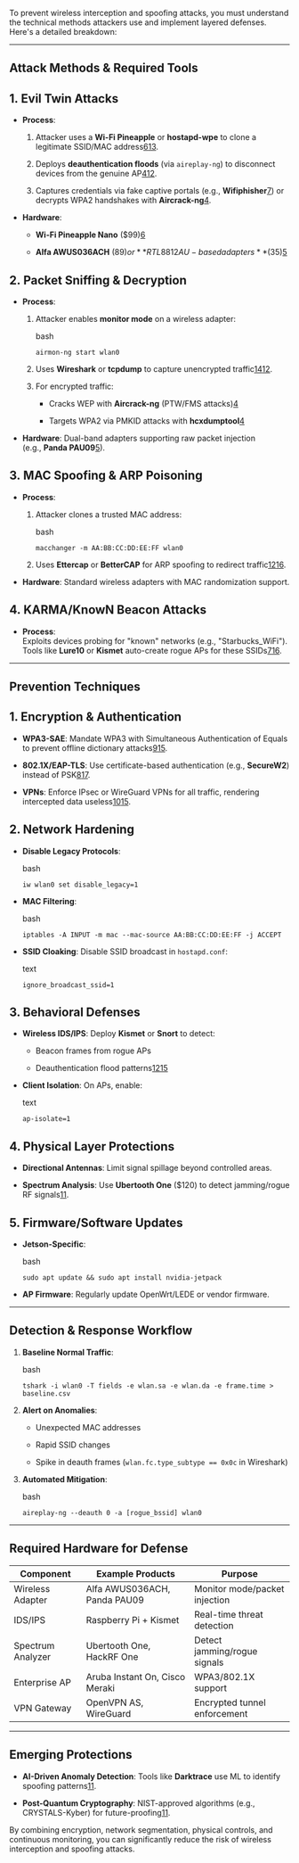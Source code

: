 To prevent wireless interception and spoofing attacks, you must understand the technical methods attackers use and implement layered defenses. Here's a detailed breakdown:

---

## **Attack Methods & Required Tools**

## 1. **Evil Twin Attacks**

- **Process**:
    
    1. Attacker uses a **Wi-Fi Pineapple** or **hostapd-wpe** to clone a legitimate SSID/MAC address[6](https://www.sangfor.com/blog/cybersecurity/what-is-wi-fi-pineapple)[13](https://www.kaspersky.com/resource-center/preemptive-safety/evil-twin-attacks).
        
    2. Deploys **deauthentication floods** (via `aireplay-ng`) to disconnect devices from the genuine AP[4](https://www.infosecinstitute.com/resources/penetration-testing/kali-linux-top-8-tools-for-wireless-attacks/)[12](https://www.techtarget.com/searchsecurity/feature/A-list-of-wireless-network-attacks).
        
    3. Captures credentials via fake captive portals (e.g., **Wifiphisher**[7](https://github.com/wifiphisher/wifiphisher)) or decrypts WPA2 handshakes with **Aircrack-ng**[4](https://www.infosecinstitute.com/resources/penetration-testing/kali-linux-top-8-tools-for-wireless-attacks/).
        
- **Hardware**:
    
    - **Wi-Fi Pineapple Nano** ($99)[6](https://www.sangfor.com/blog/cybersecurity/what-is-wi-fi-pineapple)
        
    - **Alfa AWUS036ACH** ($89) or **RTL8812AU-based adapters** ($35)[5](https://zsecurity.org/best-hacking-wireless-adapters/)
        

## 2. **Packet Sniffing & Decryption**

- **Process**:
    
    1. Attacker enables **monitor mode** on a wireless adapter:
        
        bash
        
        `airmon-ng start wlan0`  
        
    2. Uses **Wireshark** or **tcpdump** to capture unencrypted traffic[14](https://www.veracode.com/security/wireless-sniffer/)[12](https://www.techtarget.com/searchsecurity/feature/A-list-of-wireless-network-attacks).
        
    3. For encrypted traffic:
        
        - Cracks WEP with **Aircrack-ng** (PTW/FMS attacks)[4](https://www.infosecinstitute.com/resources/penetration-testing/kali-linux-top-8-tools-for-wireless-attacks/)
            
        - Targets WPA2 via PMKID attacks with **hcxdumptool**[4](https://www.infosecinstitute.com/resources/penetration-testing/kali-linux-top-8-tools-for-wireless-attacks/)
            
- **Hardware**: Dual-band adapters supporting raw packet injection (e.g., **Panda PAU09**[5](https://zsecurity.org/best-hacking-wireless-adapters/)).
    

## 3. **MAC Spoofing & ARP Poisoning**

- **Process**:
    
    1. Attacker clones a trusted MAC address:
        
        bash
        
        `macchanger -m AA:BB:CC:DD:EE:FF wlan0`  
        
    2. Uses **Ettercap** or **BetterCAP** for ARP spoofing to redirect traffic[12](https://www.techtarget.com/searchsecurity/feature/A-list-of-wireless-network-attacks)[16](https://www.offsec.com/cyberversity/wireless-network-attacks/).
        
- **Hardware**: Standard wireless adapters with MAC randomization support.
    

## 4. **KARMA/KnowN Beacon Attacks**

- **Process**:  
    Exploits devices probing for "known" networks (e.g., "Starbucks_WiFi"). Tools like **Lure10** or **Kismet** auto-create rogue APs for these SSIDs[7](https://github.com/wifiphisher/wifiphisher)[16](https://www.offsec.com/cyberversity/wireless-network-attacks/).
    

---

## **Prevention Techniques**

## **1. Encryption & Authentication**

- **WPA3-SAE**: Mandate WPA3 with Simultaneous Authentication of Equals to prevent offline dictionary attacks[9](https://www.ubisec.com/blog/wifi-spoofing-explained-the-silent-hacker-threat-and-how-to-detect-it/)[15](https://www.cyber.gc.ca/en/guidance/protecting-your-organization-while-using-wi-fi-itsap80009).
    
- **802.1X/EAP-TLS**: Use certificate-based authentication (e.g., **SecureW2**) instead of PSK[8](https://www.securew2.com/blog/how-do-mac-spoofing-attacks-work)[17](https://www.cloudradius.com/wi-fi-spoofing-a-major-threat-to-network-security/).
    
- **VPNs**: Enforce IPsec or WireGuard VPNs for all traffic, rendering intercepted data useless[10](https://nordvpn.com/blog/evil-twin-attack/)[15](https://www.cyber.gc.ca/en/guidance/protecting-your-organization-while-using-wi-fi-itsap80009).
    

## **2. Network Hardening**

- **Disable Legacy Protocols**:
    
    bash
    
    `iw wlan0 set disable_legacy=1`  
    
- **MAC Filtering**:
    
    bash
    
    `iptables -A INPUT -m mac --mac-source AA:BB:CC:DD:EE:FF -j ACCEPT`  
    
- **SSID Cloaking**: Disable SSID broadcast in `hostapd.conf`:
    
    text
    
    `ignore_broadcast_ssid=1`  
    

## **3. Behavioral Defenses**

- **Wireless IDS/IPS**: Deploy **Kismet** or **Snort** to detect:
    
    - Beacon frames from rogue APs
        
    - Deauthentication flood patterns[12](https://www.techtarget.com/searchsecurity/feature/A-list-of-wireless-network-attacks)[15](https://www.cyber.gc.ca/en/guidance/protecting-your-organization-while-using-wi-fi-itsap80009)
        
- **Client Isolation**: On APs, enable:
    
    text
    
    `ap-isolate=1`  
    

## **4. Physical Layer Protections**

- **Directional Antennas**: Limit signal spillage beyond controlled areas.
    
- **Spectrum Analysis**: Use **Ubertooth One** ($120) to detect jamming/rogue RF signals[11](https://telecomworld101.com/hardware-for-securing-wireless-iot-devices/).
    

## **5. Firmware/Software Updates**

- **Jetson-Specific**:
    
    bash
    
    `sudo apt update && sudo apt install nvidia-jetpack`  
    
- **AP Firmware**: Regularly update OpenWrt/LEDE or vendor firmware.
    

---

## **Detection & Response Workflow**

1. **Baseline Normal Traffic**:
    
    bash
    
    `tshark -i wlan0 -T fields -e wlan.sa -e wlan.da -e frame.time > baseline.csv`  
    
2. **Alert on Anomalies**:
    
    - Unexpected MAC addresses
        
    - Rapid SSID changes
        
    - Spike in deauth frames (`wlan.fc.type_subtype == 0x0c` in Wireshark)
        
3. **Automated Mitigation**:
    
    bash
    
    `aireplay-ng --deauth 0 -a [rogue_bssid] wlan0`  
    

---

## **Required Hardware for Defense**

|Component|Example Products|Purpose|
|---|---|---|
|Wireless Adapter|Alfa AWUS036ACH, Panda PAU09|Monitor mode/packet injection|
|IDS/IPS|Raspberry Pi + Kismet|Real-time threat detection|
|Spectrum Analyzer|Ubertooth One, HackRF One|Detect jamming/rogue signals|
|Enterprise AP|Aruba Instant On, Cisco Meraki|WPA3/802.1X support|
|VPN Gateway|OpenVPN AS, WireGuard|Encrypted tunnel enforcement|

---

## **Emerging Protections**

- **AI-Driven Anomaly Detection**: Tools like **Darktrace** use ML to identify spoofing patterns[11](https://telecomworld101.com/hardware-for-securing-wireless-iot-devices/).
    
- **Post-Quantum Cryptography**: NIST-approved algorithms (e.g., CRYSTALS-Kyber) for future-proofing[11](https://telecomworld101.com/hardware-for-securing-wireless-iot-devices/).
    

By combining encryption, network segmentation, physical controls, and continuous monitoring, you can significantly reduce the risk of wireless interception and spoofing attacks.